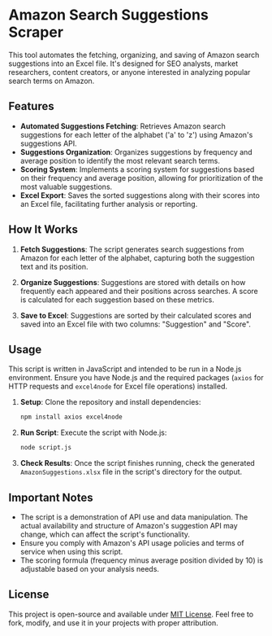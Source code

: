 # Amazon Search Suggestions Scraper

This tool automates the fetching, organizing, and saving of Amazon search suggestions into an Excel file. It's designed for SEO analysts, market researchers, content creators, or anyone interested in analyzing popular search terms on Amazon.

## Features

- **Automated Suggestions Fetching**: Retrieves Amazon search suggestions for each letter of the alphabet ('a' to 'z') using Amazon's suggestions API.
- **Suggestions Organization**: Organizes suggestions by frequency and average position to identify the most relevant search terms.
- **Scoring System**: Implements a scoring system for suggestions based on their frequency and average position, allowing for prioritization of the most valuable suggestions.
- **Excel Export**: Saves the sorted suggestions along with their scores into an Excel file, facilitating further analysis or reporting.

## How It Works

1. **Fetch Suggestions**: The script generates search suggestions from Amazon for each letter of the alphabet, capturing both the suggestion text and its position.

2. **Organize Suggestions**: Suggestions are stored with details on how frequently each appeared and their positions across searches. A score is calculated for each suggestion based on these metrics.

3. **Save to Excel**: Suggestions are sorted by their calculated scores and saved into an Excel file with two columns: "Suggestion" and "Score".

## Usage

This script is written in JavaScript and intended to be run in a Node.js environment. Ensure you have Node.js and the required packages (`axios` for HTTP requests and `excel4node` for Excel file operations) installed.

1. **Setup**: Clone the repository and install dependencies:
   ```bash
   npm install axios excel4node
   ```

2. **Run Script**: Execute the script with Node.js:
   ```bash
   node script.js
   ```

3. **Check Results**: Once the script finishes running, check the generated `AmazonSuggestions.xlsx` file in the script's directory for the output.

## Important Notes

- The script is a demonstration of API use and data manipulation. The actual availability and structure of Amazon's suggestion API may change, which can affect the script's functionality.
- Ensure you comply with Amazon's API usage policies and terms of service when using this script.
- The scoring formula (frequency minus average position divided by 10) is adjustable based on your analysis needs.

## License

This project is open-source and available under [MIT License](LICENSE). Feel free to fork, modify, and use it in your projects with proper attribution.